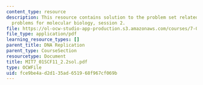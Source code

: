 ```yaml
---
content_type: resource
description: This resource contains solution to the problem set related to practice
  problems for molecular biology, session 2.
file: https://ol-ocw-studio-app-production.s3.amazonaws.com/courses/7-01sc-fundamentals-of-biology-fall-2011/fce9be4ad2d135ad651968f967cf069b_MIT7_01SCF11_2.2sol.pdf
file_type: application/pdf
learning_resource_types: []
parent_title: DNA Replication
parent_type: CourseSection
resourcetype: Document
title: MIT7_01SCF11_2.2sol.pdf
type: OCWFile
uid: fce9be4a-d2d1-35ad-6519-68f967cf069b
---
```

